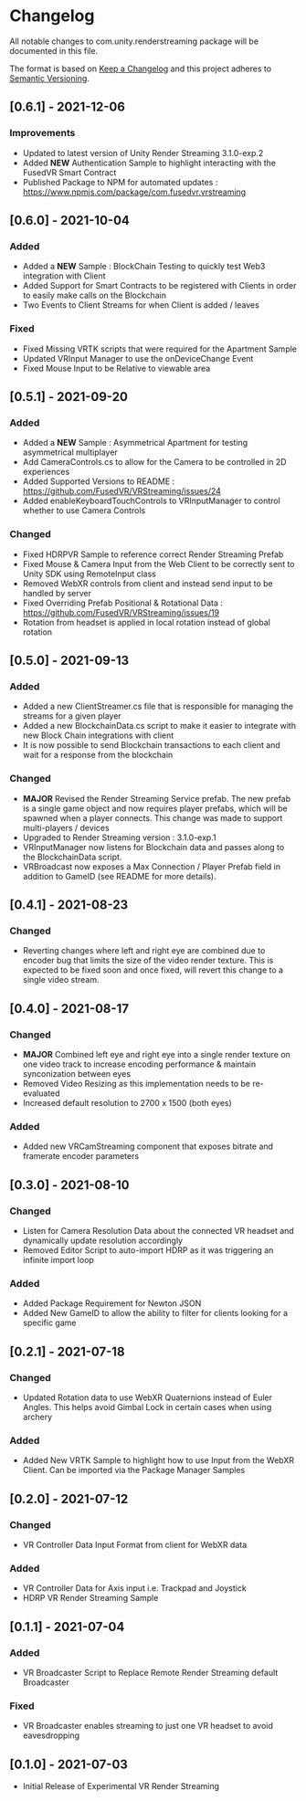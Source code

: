 # Changelog
All notable changes to com.unity.renderstreaming package will be documented in this file.

The format is based on [Keep a Changelog](http://keepachangelog.com/en/1.0.0/)
and this project adheres to [Semantic Versioning](http://semver.org/spec/v2.0.0.html).

## [0.6.1] - 2021-12-06

### Improvements

- Updated to latest version of Unity Render Streaming 3.1.0-exp.2
- Added **NEW** Authentication Sample to highlight interacting with the FusedVR Smart Contract
- Published Package to NPM for automated updates : https://www.npmjs.com/package/com.fusedvr.vrstreaming

## [0.6.0] - 2021-10-04

### Added

- Added a **NEW** Sample : BlockChain Testing to quickly test Web3 integration with Client
- Added Support for Smart Contracts to be registered with Clients in order to easily make calls on the Blockchain
- Two Events to Client Streams for when Client is added / leaves

### Fixed

- Fixed Missing VRTK scripts that were required for the Apartment Sample
- Updated VRInput Manager to use the onDeviceChange Event
- Fixed Mouse Input to be Relative to viewable area

## [0.5.1] - 2021-09-20

### Added

- Added a **NEW** Sample : Asymmetrical Apartment for testing asymmetrical multiplayer
- Add CameraControls.cs to allow for the Camera to be controlled in 2D experiences
- Added Supported Versions to README : https://github.com/FusedVR/VRStreaming/issues/24
- Added enableKeyboardTouchControls to VRInputManager to control whether to use Camera Controls

### Changed

- Fixed HDRPVR Sample to reference correct Render Streaming Prefab
- Fixed Mouse & Camera Input from the Web Client to be correctly sent to Unity SDK using RemoteInput class
- Removed WebXR controls from client and instead send input to be handled by server 
- Fixed Overriding Prefab Positional & Rotational Data : https://github.com/FusedVR/VRStreaming/issues/19
- Rotation from headset is applied in local rotation instead of global rotation


## [0.5.0] - 2021-09-13

### Added

- Added a new ClientStreamer.cs file that is responsible for managing the streams for a given player
- Added a new BlockchainData.cs script to make it easier to integrate with new Block Chain integrations with client
- It is now possible to send Blockchain transactions to each client and wait for a response from the blockchain

### Changed

- **MAJOR** Revised the Render Streaming Service prefab. The new prefab is a single game object and now requires player prefabs, which will be spawned when a player connects. This change was made to support multi-players / devices
- Upgraded to Render Streaming version : 3.1.0-exp.1
- VRInputManager now listens for Blockchain data and passes along to the BlockchainData script. 
- VRBroadcast now exposes a Max Connection / Player Prefab field in addition to GameID (see README for more details).

## [0.4.1] - 2021-08-23

### Changed

- Reverting changes where left and right eye are combined due to encoder bug that limits the size of the video render texture. This is expected to be fixed soon and once fixed, will revert this change to a single video stream. 

## [0.4.0] - 2021-08-17

### Changed

- **MAJOR** Combined left eye and right eye into a single render texture on one video track to increase encoding performance & maintain synconization between eyes
- Removed Video Resizing as this implementation needs to be re-evaluated
- Increased default resolution to 2700 x 1500 (both eyes)

### Added

- Added new VRCamStreaming component that exposes bitrate and framerate encoder parameters

## [0.3.0] - 2021-08-10

### Changed

- Listen for Camera Resolution Data about the connected VR headset and dynamically update resolution accordingly
- Removed Editor Script to auto-import HDRP as it was triggering an infinite import loop

### Added

- Added Package Requirement for Newton JSON
- Added New GameID to allow the ability to filter for clients looking for a specific game

## [0.2.1] - 2021-07-18

### Changed

- Updated Rotation data to use WebXR Quaternions instead of Euler Angles. This helps avoid Gimbal Lock in certain cases when using archery

### Added

- Added New VRTK Sample to highlight how to use Input from the WebXR Client. Can be imported via the Package Manager Samples

## [0.2.0] - 2021-07-12

### Changed

- VR Controller Data Input Format from client for WebXR data

### Added

- VR Controller Data for Axis input i.e. Trackpad and Joystick
- HDRP VR Render Streaming Sample

## [0.1.1] - 2021-07-04

### Added

- VR Broadcaster Script to Replace Remote Render Streaming default Broadcaster

### Fixed

- VR Broadcaster enables streaming to just one VR headset to avoid eavesdropping

## [0.1.0] - 2021-07-03

- Initial Release of Experimental VR Render Streaming